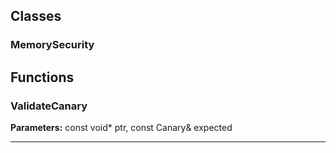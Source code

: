 
## Classes

### MemorySecurity




## Functions

### ValidateCanary



**Parameters:** const void* ptr, const Canary& expected

---
